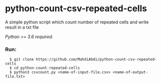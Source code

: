 # python-count-csv-repeated-cells
A simple python script which count number of repeated cells and write result in a txt file

*Python >= 3.6 required.*

### Run:

```
  $ git clone https://github.com/MahdiAbdi/python-count-csv-repeated-cells
  $ cd python-count-repeated-cells
  $ python3 csvcount.py <name-of-input-file.csv> <name-of-output-file.txt>
```
